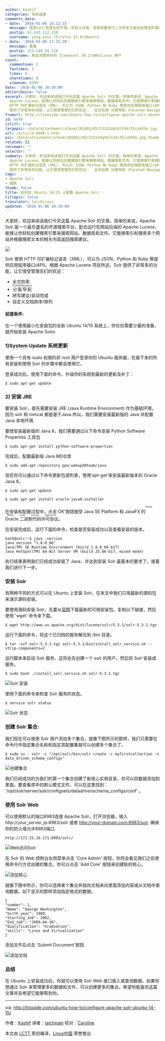 ```yaml
---
author: Kashif
categories: 系统运维
comments_data:
- date: '2016-01-06 16:12:15'
  message: 感觉solr还是比较不错，项目上在用，但是需要进行二次开发才能达到既定的需求。
  postip: 61.243.112.158
  username: yang.yusi [Firefox 43.0|Ubuntu]
- date: '2016-01-06 17:32:28'
  message: 看看
  postip: 123.149.54.110
  username: 来自河南郑州的 Iceweasel 38.2|GNU/Linux 用户
count:
  commentnum: 2
  favtimes: 3
  likes: 0
  sharetimes: 0
  viewnum: 6399
date: '2016-01-06 10:10:00'
editorchoice: false
excerpt: 大家好，欢迎来阅读我们今天这篇 Apache Solr 的文章。简单的来说，Apache Solr 是一个最负盛名的开源搜索平台，配合运行在网站后端的
  Apache Lucene，能够让你轻松创建搜索引擎来搜索网站、数据库和文件。它能够索引和搜索多个网站并根据搜索文本的相关内容返回搜索建议。  Solr 使用
  HTTP 可扩展标记语言（XML），可以为 JSON、Python 和 Ruby 等提供应用程序接口(API)。根据 Apache Lucene 项目所述，Solr
  提供了非常多的功能，让它很受管理员们的欢迎：  全文检索 分面导航（Faceted Navigation） 拼写建议/自动完成 自定义文档排序/
fromurl: http://linoxide.com/ubuntu-how-to/configure-apache-solr-ubuntu-14-15/
id: 6848
islctt: true
largepic: /data/attachment/album/201601/05/231524qt6ltd41f6izk95m.jpg
url: /article-6848-1.html
pic: /data/attachment/album/201601/05/231524qt6ltd41f6izk95m.jpg.thumb.jpg
related: []
reviewer: ''
selector: ''
summary: 大家好，欢迎来阅读我们今天这篇 Apache Solr 的文章。简单的来说，Apache Solr 是一个最负盛名的开源搜索平台，配合运行在网站后端的
  Apache Lucene，能够让你轻松创建搜索引擎来搜索网站、数据库和文件。它能够索引和搜索多个网站并根据搜索文本的相关内容返回搜索建议。  Solr 使用
  HTTP 可扩展标记语言（XML），可以为 JSON、Python 和 Ruby 等提供应用程序接口(API)。根据 Apache Lucene 项目所述，Solr
  提供了非常多的功能，让它很受管理员们的欢迎：  全文检索 分面导航（Faceted Navigation） 拼写建议/自动完成 自定义文档排序/
tags:
- Apache Solr
- 搜索
thumb: false
title: 如何在 Ubuntu 14/15 上配置 Apache Solr
titlepic: false
translator: taichirain
updated: '2016-01-06 10:10:00'
---
```


大家好，欢迎来阅读我们今天这篇 Apache Solr 的文章。简单的来说，Apache Solr 是一个最负盛名的开源搜索平台，配合运行在网站后端的 Apache Lucene，能够让你轻松创建搜索引擎来搜索网站、数据库和文件。它能够索引和搜索多个网站并根据搜索文本的相关内容返回搜索建议。


![](/data/attachment/album/201601/05/231524qt6ltd41f6izk95m.jpg)


Solr 使用 HTTP 可扩展标记语言（XML），可以为 JSON、Python 和 Ruby 等提供应用程序接口(API)。根据 Apache Lucene 项目所述，Solr 提供了非常多的功能，让它很受管理员们的欢迎：


* 全文检索
* <ruby> 分面导航 <rp>  （ </rp> <rt>  Faceted Navigation </rt> <rp>  ） </rp></ruby>
* 拼写建议/自动完成
* 自定义文档排序/排列


#### 前提条件:


在一个使用最小化安装包的全新 Ubuntu 14/15 系统上，你仅仅需要少量的准备，就开始安装 Apache Solor.


### 1)System Update 系统更新


使用一个具有 sudo 权限的非 root 用户登录你的 Ubuntu 服务器，在接下来的所有安装和使用 Solr 的步骤中都会使用它。


登录成功后，使用下面的命令，升级你的系统到最新的更新及补丁：



```
$ sudo apt-get update

```

### 2) 安装 JRE


要安装 Solr，首先需要安装 JRE (Java Runtime Environment) 作为基础环境，因为 solr 和 tomcat 都是基于Java.所以，我们需要安装最新版的 Java 并配置 Java 本地环境.


要想安装最新版的 Java 8，我们需要通过以下命令安装 Python Software Properties 工具包



```
$ sudo apt-get install python-software-properties

```

完成后，配置最新版 Java 8的仓库



```
$ sudo add-apt-repository ppa:webupd8team/java

```

现在你可以通过以下命令更新包源列表，使用‘apt-get’来安装最新版本的 Oracle Java 8。



```
$ sudo apt-get update

$ sudo apt-get install oracle-java8-installer

```

在安装和配置过程中，点击'OK'按钮接受 Java SE Platform 和 JavaFX 的<ruby> Oracle 二进制代码许可协议 <rp>  （ </rp> <rt>  Oracle Binary Code License Agreement </rt> <rp>  ） </rp></ruby>。


在安装完成后，运行下面的命令，检查是否安装成功以及查看安装的版本。



```
kash@solr:~$ java -version
java version "1.8.0_66"
Java(TM) SE Runtime Environment (build 1.8.0_66-b17)
Java HotSpot(TM) 64-Bit Server VM (build 25.66-b17, mixed mode)

```

执行结果表明我们已经成功安装了 Java，并达到安装 Solr 最基本的要求了，接着我们进行下一步。


### 安装 Solr


有两种不同的方式可以在 Ubuntu 上安装 Solr，在本文中我们只用最新的源码包来演示源码安装。


要使用源码安装 Solr，先要从[官网](http://lucene.apache.org/solr/)下载最新的可用安装包。复制以下链接，然后使用 'wget' 命令来下载。



```
$ wget http://www.us.apache.org/dist/lucene/solr/5.3.1/solr-5.3.1.tgz

```

运行下面的命令，将这个已归档的服务解压到 /bin 目录。



```
$ tar -xzf solr-5.3.1.tgz solr-5.3.1/bin/install_solr_service.sh --strip-components=2

```

运行脚本来启动 Solr 服务，这将会先创建一个 solr 的用户，然后将 Solr 安装成服务。



```
$ sudo bash ./install_solr_service.sh solr-5.3.1.tgz

```

![Solr 安装](/data/attachment/album/201601/05/231540ipv4nnajfpjpzt94.png)


使用下面的命令来检查 Solr 服务的状态。



```
$ service solr status

```

![Solr 状态](/data/attachment/album/201601/05/231540kr18ctd8spchphp1.png)


### 创建 Solr 集合:


我们现在可以使用 Solr 用户添加多个集合。就像下图所示的那样，我们只需要在命令行中指定集合名称和指定其配置集就可以创建多个集合了。



```
$ sudo su - solr -c "/opt/solr/bin/solr create -c myfirstcollection -n data_driven_schema_configs"

```

![创建集合](/data/attachment/album/201601/05/231541b3l53xl6g6ggs969.png)


我们已经成功的为我们的第一个集合创建了新核心实例目录，并可以将数据添加到里面。要查看库中的默认模式文件，可以在这里找到： '/opt/solr/server/solr/configsets/data*driven*schema\_configs/conf' 。


### 使用 Solr Web


可以使用默认的端口8983连接 Apache Solr。打开浏览器，输入 http://your\_server\_ip:8983/solr 或者 http://your-domain.com:8983/solr. 确保你的防火墙允许8983端口.



```
http://172.25.10.171:8983/solr/

```

![Web访问Solr](/data/attachment/album/201601/05/231542r604g8l4930i6i09.png)


在 Solr 的 Web 控制台左侧菜单点击 'Core Admin' 按钮，你将会看见我们之前使用命令行方式创建的集合。你可以点击 'Add Core' 按钮来创建新的核心。


![添加核心](/data/attachment/album/201601/05/231542n4wk6ttekfve5z6t.png)


就像下图中所示，你可以选择某个集合并指向文档来向里面添加内容或从文档中查询数据。如下显示的那样添加指定格式的数据。



```
{
"number": 1,
"Name": "George Washington",
"birth_year": 1989,
"Starting_Job": 2002,
"End_Job": "2009-04-30",
"Qualification": "Graduation",
"skills": "Linux and Virtualization"
}

```

添加文件后点击 'Submit Document'按钮.


![添加文档](/data/attachment/album/201601/05/231543ujq7qkzlaqztjlqt.png)


### 总结


在 Ubuntu 上安装成功后，你就可以使用 Solr Web 接口插入或查询数据。如果你想通过 Solr 来管理更多的数据和文件，可以创建更多的集合。希望你能喜欢这篇文章并且希望它能够帮到你。




---


via: <http://linoxide.com/ubuntu-how-to/configure-apache-solr-ubuntu-14-15/>


作者：[Kashif](http://linoxide.com/author/kashifs/) 译者：[taichirain](https://github.com/taichirain) 校对：[Caroline](https://github.com/carolinewuyan)


本文由 [LCTT](https://github.com/LCTT/TranslateProject) 原创编译，[Linux中国](https://linux.cn/) 荣誉推出